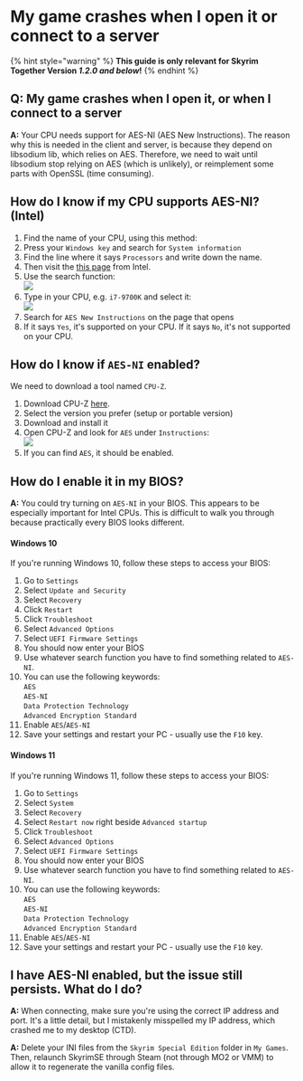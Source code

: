# My game crashes when I open it or connect to a server

{% hint style="warning" %}
**This guide is only relevant for Skyrim Together Version **_**1.2.0 and below**_**!**
{% endhint %}

## Q: My game crashes when I open it, or when I connect to a server

**A:** Your CPU needs support for AES-NI (AES New Instructions). The reason why this is needed in the client and server, is because they depend on libsodium lib, which relies on AES. Therefore, we need to wait until libsodium stop relying on AES (which is unlikely), or reimplement some parts with OpenSSL (time consuming).

## How do I know if my CPU supports AES-NI? (Intel)

1. Find the name of your CPU, using this method:
2. Press your `Windows key` and search for `System information`
3. Find the line where it says `Processors` and write down the name.
4. Then visit the [this page](https://ark.intel.com) from Intel.
5. Use the search function:\
   ![](https://i.imgur.com/O6kYkjc.png)
6. Type in your CPU, e.g. `i7-9700K` and select it:\
   ![](https://i.imgur.com/7lCuc6P.png)
7. Search for `AES New Instructions` on the page that opens
8. If it says `Yes`, it's supported on your CPU. If it says `No`, it's not supported on your CPU.

## How do I know if `AES-NI` enabled?

We need to download a tool named `CPU-Z`.

1. Download CPU-Z [here](https://www.cpuid.com/softwares/cpu-z.html).
2. Select the version you prefer (setup or portable version)
3. Download and install it
4. Open CPU-Z and look for `AES` under `Instructions`:\
   ![](https://i.imgur.com/s2SjWnq.png)
5. If you can find `AES`, it should be enabled.

## How do I enable it in my BIOS?

**A:** You could try turning on `AES-NI` in your BIOS. This appears to be especially important for Intel CPUs. This is difficult to walk you through because practically every BIOS looks different.

#### Windows 10

If you're running Windows 10, follow these steps to access your BIOS:

1. Go to `Settings`
2. Select `Update and Security`
3. Select `Recovery`
4. Click `Restart`
5. Click `Troubleshoot`
6. Select `Advanced Options`
7. Select `UEFI Firmware Settings`
8. You should now enter your BIOS
9. Use whatever search function you have to find something related to `AES-NI`.
10. You can use the following keywords:\
    `AES`\
    `AES-NI`\
    `Data Protection Technology`\
    `Advanced Encryption Standard`
11. Enable `AES`/`AES-NI`
12. Save your settings and restart your PC - usually use the `F10` key.

#### Windows 11

If you're running Windows 11, follow these steps to access your BIOS:

1. Go to `Settings`
2. Select `System`
3. Select `Recovery`
4. Select `Restart now` right beside `Advanced startup`
5. Click `Troubleshoot`
6. Select `Advanced Options`
7. Select `UEFI Firmware Settings`
8. You should now enter your BIOS
9. Use whatever search function you have to find something related to `AES-NI`.
10. You can use the following keywords:\
    `AES`\
    `AES-NI`\
    `Data Protection Technology`\
    `Advanced Encryption Standard`
11. Enable `AES`/`AES-NI`
12. Save your settings and restart your PC - usually use the `F10` key.

## I have AES-NI enabled, but the issue still persists. What do I do?

**A:** When connecting, make sure you're using the correct IP address and port. It's a little detail, but I mistakenly misspelled my IP address, which crashed me to my desktop (CTD).

**A:** Delete your INI files from the `Skyrim Special Edition` folder in `My Games`. Then, relaunch SkyrimSE through Steam (not through MO2 or VMM) to allow it to regenerate the vanilla config files.

##
